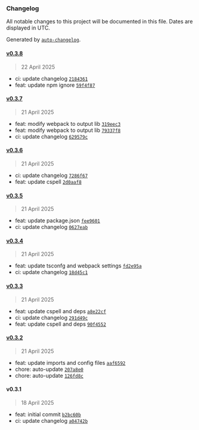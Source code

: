 ### Changelog

All notable changes to this project will be documented in this file. Dates are displayed in UTC.

Generated by [`auto-changelog`](https://github.com/CookPete/auto-changelog).

#### [v0.3.8](https://github.com/datr-tech/parcel-model-schemas-common-fields/compare/v0.3.7...v0.3.8)

> 22 April 2025

- ci: update changelog [`2184361`](https://github.com/datr-tech/parcel-model-schemas-common-fields/commit/218436152f20e99593b6efd5fec1b507cc030b5e)
- feat: update npm ignore [`59f4f87`](https://github.com/datr-tech/parcel-model-schemas-common-fields/commit/59f4f87422acd8df57e9083582074547ee602806)

#### [v0.3.7](https://github.com/datr-tech/parcel-model-schemas-common-fields/compare/v0.3.6...v0.3.7)

> 21 April 2025

- feat: modify webpack to output lib [`319eec3`](https://github.com/datr-tech/parcel-model-schemas-common-fields/commit/319eec3e38b115e9693cd50fea4c119793c821e2)
- feat: modify webpack to output lib [`79337f8`](https://github.com/datr-tech/parcel-model-schemas-common-fields/commit/79337f8e007f8d464cf13cee79b3c5e202e852a5)
- ci: update changelog [`629579c`](https://github.com/datr-tech/parcel-model-schemas-common-fields/commit/629579c6a0554c51cbc97f5dd5c9465a92fc769b)

#### [v0.3.6](https://github.com/datr-tech/parcel-model-schemas-common-fields/compare/v0.3.5...v0.3.6)

> 21 April 2025

- ci: update changelog [`7286f67`](https://github.com/datr-tech/parcel-model-schemas-common-fields/commit/7286f67ef3a66616921b90783a991c0a5718a90a)
- feat: update cspell [`2d0aaf8`](https://github.com/datr-tech/parcel-model-schemas-common-fields/commit/2d0aaf8e307843dc2539af50619d89c9efcb012f)

#### [v0.3.5](https://github.com/datr-tech/parcel-model-schemas-common-fields/compare/v0.3.4...v0.3.5)

> 21 April 2025

- feat: update package.json [`fee9601`](https://github.com/datr-tech/parcel-model-schemas-common-fields/commit/fee9601685fc633d25d81bd1981552e4881020ef)
- ci: update changelog [`0627eab`](https://github.com/datr-tech/parcel-model-schemas-common-fields/commit/0627eab6c341b763fd090b24c85d38eb8af087ee)

#### [v0.3.4](https://github.com/datr-tech/parcel-model-schemas-common-fields/compare/v0.3.3...v0.3.4)

> 21 April 2025

- feat: update tsconfg and webpack settings [`fd2e95a`](https://github.com/datr-tech/parcel-model-schemas-common-fields/commit/fd2e95a9d27201a8f086242e20996741c7ea0669)
- ci: update changelog [`18d45c1`](https://github.com/datr-tech/parcel-model-schemas-common-fields/commit/18d45c1589af99f34598e2de799a9860ed3f3028)

#### [v0.3.3](https://github.com/datr-tech/parcel-model-schemas-common-fields/compare/v0.3.2...v0.3.3)

> 21 April 2025

- feat: update cspell and deps [`a8e22cf`](https://github.com/datr-tech/parcel-model-schemas-common-fields/commit/a8e22cf8bf7f5e193b34b13efb19d0cc30e72fab)
- ci: update changelog [`291d49c`](https://github.com/datr-tech/parcel-model-schemas-common-fields/commit/291d49c9cda0a9d37fec77ea1997ff28995c2d7d)
- feat: update cspell and deps [`90f4552`](https://github.com/datr-tech/parcel-model-schemas-common-fields/commit/90f4552328afc211a0e42e5d08e1ffadbd3e9291)

#### [v0.3.2](https://github.com/datr-tech/parcel-model-schemas-common-fields/compare/v0.3.1...v0.3.2)

> 21 April 2025

- feat: update imports and config files [`aaf6592`](https://github.com/datr-tech/parcel-model-schemas-common-fields/commit/aaf65929e79167d12082d6a6632682f6e836658a)
- chore: auto-update [`207a8e0`](https://github.com/datr-tech/parcel-model-schemas-common-fields/commit/207a8e0586f7d4e0f6f091e0f70195007523e731)
- chore: auto-update [`126fd8c`](https://github.com/datr-tech/parcel-model-schemas-common-fields/commit/126fd8ce6f817ff01b3b05e882143f2a9eb6904a)

#### v0.3.1

> 18 April 2025

- feat: initial commit [`b2bc60b`](https://github.com/datr-tech/parcel-model-schemas-common-fields/commit/b2bc60b158c23fee468d543b80e826f455082bfc)
- ci: update changelog [`a04742b`](https://github.com/datr-tech/parcel-model-schemas-common-fields/commit/a04742b03717b2882377cb9207d500a67c709505)
